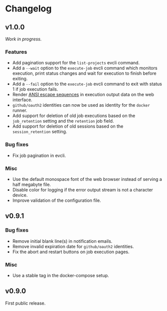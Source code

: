 # Changelog
## v1.0.0
_Work in progress._

### Features
- Add pagination support for the `list-projects` evcli command.
- Add a `--wait` option to the `execute-job` evcli command which monitors
  execution, print status changes and wait for execution to finish before
  exiting.
- Add a `--fail` option to the `execute-job` evcli command to exit with status
  1 if job execution fails.
- Render [ANSI escape
  sequences](https://en.wikipedia.org/wiki/ANSI_escape_code) in execution
  output data on the web interface.
- `github/oauth2` identities can now be used as identity for the `docker`
  runner.
- Add support for deletion of old job executions based on the `job_retention`
  setting and the `retention` job field.
- Add support for deletion of old sessions based on the `session_retention`
  setting.

### Bug fixes
- Fix job pagination in evcli.

### Misc
- Use the default monospace font of the web browser instead of serving a half
  megabyte file.
- Disable color for logging if the error output stream is not a character
  device.
- Improve validation of the configuration file.

## v0.9.1
### Bug fixes
- Remove initial blank line(s) in notification emails.
- Remove invalid expiration date for `github/oauth2` identities.
- Fix the abort and restart buttons on job execution pages.

### Misc
- Use a stable tag in the docker-compose setup.

## v0.9.0
First public release.
